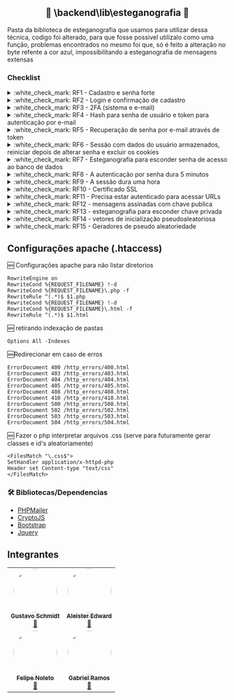 
##
<h2 align="center">🚧 \backend\lib\esteganografia 🚧</h2>
Pasta da biblioteca de esteganografia que usamos para utilizar dessa técnica, codigo foi alterado, para que fosse possivel utilizalo como uma função, problemas encontrados no mesmo foi que, só é feito a alteração no byte refente a cor azul, impossibilitando a esteganografia de mensagens extensas

### Checklist
<details>
<summary>:white_check_mark: RF1 - Cadastro e senha forte</summary>
  <ul>
     <li>Utilizamos um espaço de chave de 362.033.331.456.891.249 combinações</li>
     <li>Para a verificação da senha foi utilizado expressões regulares</li>
  </ul>
</details>

<details>
<summary>:white_check_mark: RF2 - Login e confirmação de cadastro</summary>
  <ul>
     <li>Login-front utiliza hash-sha256, para proteger o transporte</li>
     <li>Login-backend utiliza hash-sha256 como redundancia e salt, para fortalecer a senha do usuario</li>
  </ul>
</details>

<details>
<summary>:white_check_mark: RF3 - 2FA (sistema e e-mail)</summary>
  <ul>
    <li>O sistema reseta o token de o token inserido for o incorreto, e pede novamente a senha</li>
  </ul>
</details>

<details>
<summary>:white_check_mark: RF4 - Hash para senha de usuário e token para autenticação por e-mail</summary>
  <ul>
     <li>Sistema - autenticação por senha</li>
     <li>E-mail - segundo fator usando um token aleatorio de espaço de chave 34.296.447.249</li>
  </ul>
</details>

<details>
<summary>:white_check_mark: RF5 - Recuperação de senha por e-mail através de token</summary>
  <ul>
    <li>Token gerado apartir de substrings dos dados do usuario na tabela do user</li>
  </ul>
</details>

<details>
<summary>:white_check_mark: RF6 - Sessão com dados do usuário armazenados, reiniciar depois de alterar senha e excluir os cookies</summary>
  <ul>
      <li>É feita a cada requisição no backend</li>
      <li>Sessão é zerada após uma hora independende da atividade do usuario</li>
  </ul>
</details>

<details>
<summary>:white_check_mark: RF7 - Esteganografia para esconder senha de acesso ao banco de dados</summary>
  <ul>
     <li>Feita em imagem utilizando o phpGD, alterando o bit menos significativo relativo ao RGB (trabalhamos só com o blue)</li>
  </ul>
</details>

<details>
<summary>:white_check_mark: RF8 - A autenticação por senha dura 5 minutos</summary>
  <ul>
    <li>Feita somente com requisições ao end-poin /Logged/*</li>
  </ul>
</details>

<details>
<summary>:white_check_mark: RF9 - A sessão dura uma hora</summary>
  <ul>
    <li>Independente da atividade do usuario ele precisa de reautenticação apos uma hora de uso do sistema</li>
  </ul>
</details>

<details>
<summary>:white_check_mark: RF10 - Certificado SSL</summary>
  <ul>
     <li>São os passos que seguimos para instalar o certificado</li>
     <li>O certificado foi instalado no computador dos integrantes, e não está no reposítório, para setup seguir o passo a passo encontrado no guia.</li>
  </ul>
</details>

<details>
<summary>:white_check_mark: RF11 - Precisa estar autenticado para acessar URLs</summary>
    <ul>
        <li>todas urls do end-point /Logged</li>
    </ul>
</details>

<details>
<summary>:white_check_mark: RF12 - mensagens assinadas com chave publica</summary>
    <ul>
        <li>...</li>
    </ul>
</details>
<details>
<summary>:white_check_mark: RF13 - esteganografia para esconder chave privada</summary>
    <ul>
        <li>...</li>
    </ul>
</details>
<details>
<summary>:white_check_mark: RF14 - vetores de inicialização pseudoaleatoriosa</summary>
    <ul>
        <li>...</li>
    </ul>
</details>
<details>
<summary>:white_check_mark: RF15 - Geradores de pseudo aleatoriedade</summary>
  <ul>
     <li>Utilizados na autenticação 2FA para gerar o token enviado ao e-mail</li>
  </ul>
</details>

## Configurações apache (.htaccess)
:new: Configurações apache para não listar diretorios
```
RewriteEngine on
RewriteCond %{REQUEST_FILENAME} !-d
RewriteCond %{REQUEST_FILENAME}\.php -f
RewriteRule ^(.*)$ $1.php
RewriteCond %{REQUEST_FILENAME} !-d
RewriteCond %{REQUEST_FILENAME}\.html -f
RewriteRule ^(.*)$ $1.html
```
:new: retirando indexação de pastas
```
Options All -Indexes
```
:new:Redirecionar em caso de erros 
```
ErrorDocument 400 /http_errors/400.html
ErrorDocument 403 /http_errors/403.html
ErrorDocument 404 /http_errors/404.html
ErrorDocument 405 /http_errors/405.html
ErrorDocument 408 /http_errors/408.html
ErrorDocument 410 /http_errors/410.html
ErrorDocument 500 /http_errors/500.html
ErrorDocument 502 /http_errors/502.html
ErrorDocument 503 /http_errors/503.html
ErrorDocument 504 /http_errors/504.html
```
:new: Fazer o php interpretar arquivos .css (serve para futuramente gerar classes e id's aleatoriamente)
```
<FilesMatch "\.css$">
SetHandler application/x-httpd-php
Header set Content-type "text/css"
</FilesMatch>
```

### 🛠 Bibliotecas/Dependencias
- [PHPMailer](https://github.com/PHPMailer/PHPMailer)
- [CryptoJS](https://cryptojs.gitbook.io/docs/)
- [Bootstrap](https://github.com/twbs/bootstrap)
- [Jquery](https://github.com/jquery/jquery)

## Integrantes

<table allign="center">
<tr>
<td align="center"><a href="https://github.com/GustaSchmidt"><img style="border-radius: 50%;" src="https://avatars.githubusercontent.com/u/53221408?v=4" width="100px;" alt=""/><br /><sub><b>Gustavo Schmidt</b></sub></a><br /><a href="https://github.com/GustaSchmidt" title="Rocketseat">🚀</a></td>
<td align="center"><a href="https://github.com/CriminalShrimp"><img style="border-radius: 50%;" src="https://avatars.githubusercontent.com/u/72232789?v=4" width="100px;" alt=""/><br /><sub><b>Aleister Edward</b></sub></a><br /><a href="https://github.com/CriminalShrimp" title="Rocketseat">🚀</a></td>
</tr>
<tr>
<td align="center"><a href="https://github.com/Spl3F"><img style="border-radius: 50%;" src="https://avatars.githubusercontent.com/u/66442461?v=4" width="100px;" alt=""/><br /><sub><b>Felipe Noleto</b></sub></a><br /><a href="https://github.com/Spl3F" title="Rocketseat">🚀</a></td>
<td align="center"><a href="https://github.com/Maideh"><img style="border-radius: 50%;" src="https://avatars.githubusercontent.com/u/51738019?v=4" width="100px;" alt=""/><br /><sub><b>Gabriel Ramos</b></sub></a><br /><a href="https://github.com/Maideh" title="Rocketseat">🚀</a></td>
</tr>
</table>
